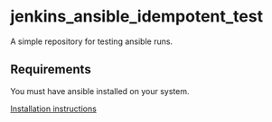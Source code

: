 jenkins_ansible_idempotent_test
===============================

A simple repository for testing ansible runs.

[ansible]: http://www.ansible.com/

## Requirements

You must have ansible installed on your system.

[Installation instructions]

[Installation instructions]: http://docs.ansible.com/intro_installation.html

